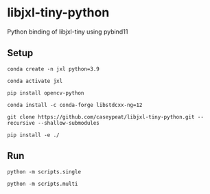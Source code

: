 # libjxl-tiny-python

Python binding of libjxl-tiny using pybind11

## Setup

`conda create -n jxl python=3.9`

`conda activate jxl`

`pip install opencv-python`

`conda install -c conda-forge libstdcxx-ng=12`

`git clone https://github.com/caseypeat/libjxl-tiny-python.git --recursive --shallow-submodules`

`pip install -e ./`


## Run

`python -m scripts.single`

`python -m scripts.multi`